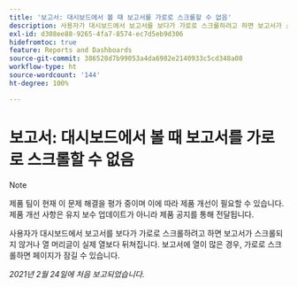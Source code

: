 ```yaml
---
title: '보고서: 대시보드에서 볼 때 보고서를 가로로 스크롤할 수 없음'
description: 사용자가 대시보드에서 보고서를 보다가 가로로 스크롤하려고 하면 보고서가 스크롤되지 않거나 열 머리글이 실제 열보다 뒤쳐집니다. 보고서에 열이 많은 경우, 가로로 스크롤하면 페이지가 잠길 수 있습니다.
exl-id: d308ee88-9265-4fa7-8574-ec7d5eb9d306
hidefromtoc: true
feature: Reports and Dashboards
source-git-commit: 386528d7b99053a4da6982e2140933c5cd348a08
workflow-type: ht
source-wordcount: '144'
ht-degree: 100%

---
```


# 보고서: 대시보드에서 볼 때 보고서를 가로로 스크롤할 수 없음

>[!NOTE]
>
>제품 팀이 현재 이 문제 해결을 평가 중이며 이에 따라 제품 개선이 필요할 수 있습니다. 제품 개선 사항은 유지 보수 업데이트가 아니라 제품 공지를 통해 전달됩니다.

사용자가 대시보드에서 보고서를 보다가 가로로 스크롤하려고 하면 보고서가 스크롤되지 않거나 열 머리글이 실제 열보다 뒤쳐집니다. 보고서에 열이 많은 경우, 가로로 스크롤하면 페이지가 잠길 수 있습니다.

_2021년 2월 24일에 처음 보고되었습니다._
